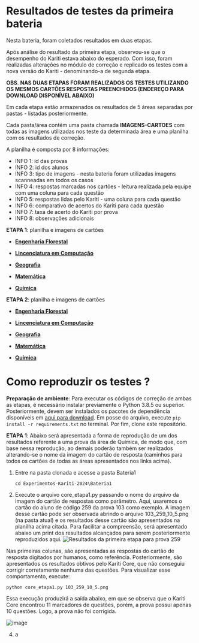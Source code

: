 # **Resultados de testes da primeira bateria**

Nesta bateria, foram coletados resultados em duas etapas.

Após análise do resultado da primeira etapa, observou-se que o desempenho do Kariti estava abaixo do esperado. Com isso, foram realizadas alterações no módulo de correção e replicado os testes com a nova versão do Kariti - denominando-a de segunda etapa.

**OBS**. **NAS DUAS ETAPAS FORAM REALIZADOS OS TESTES UTILIZANDO OS MESMOS CARTÕES RESPOSTAS PREENCHIDOS (ENDEREÇO PARA DOWNLOAD DISPONÍVEL ABAIXO)**

Em cada etapa estão armazenados os resultados de 5 áreas separadas por pastas - listadas posteriormente.

Cada pasta/área contém uma pasta chamada **IMAGENS-CARTOES** com todas as imagens utilizadas nos teste da determinada área e uma planilha com os resultados de correção.

A planilha é composta por 8 informações:
  * INFO 1: id das provas                            
  * INFO 2: id dos alunos                            
  * INFO 3: tipo de imagens - nesta bateria foram utilizadas imagens scanneadas em todos os casos                         
  * INFO 4: respostas marcadas nos cartões - leitura realizada pela equipe com uma coluna para cada questão          
  * INFO 5: respostas lidas pelo Kariti - uma coluna para cada questão
  * INFO 6: comparativo de acertos do Kariti para cada questão
  * INFO 7: taxa de acerto do Kariti por prova
  * INFO 8: observações adicionais

**ETAPA 1**: planilha e imagens de cartões
  
  * [**Engenharia Florestal**](https://drive.google.com/drive/folders/1vdOpe2z-1R9QCWAHhGu8EjI3RYCK2dmR?usp=drive_link)
  
  * [**Lincenciatura em Computação**](https://drive.google.com/drive/folders/1-F5p1pxCkCyTHuRTXD9VwIbtSa_0Ky5F?usp=drive_link)
  
  * [**Geografia**](https://drive.google.com/drive/folders/1bvu3uqYXaX0jSVXLc5JLk6jr1nVc3Eq6?usp=drive_link)
  
  * [**Matemática**](https://drive.google.com/drive/folders/1AE9yZ8S4ivnZwtebqB8XWW9vyB7MgAR_?usp=drive_link)
  
  * [**Química**](https://drive.google.com/drive/folders/1yWxFRYng6wU8FaZAFhqjSMKgX9HjEOHw?usp=drive_link)
  
**ETAPA 2**: planilha e imagens de cartões
  
  * [**Engenharia Florestal**](https://drive.google.com/drive/folders/1HlIPCIyqhPNV08gmfWpft1ZJTD7WxJfI?usp=drive_link)
  
  * [**Lincenciatura em Computação**](https://drive.google.com/drive/folders/13CiVSJaUSDJ_BLm5c3SBLrB8QYnwxfNR?usp=drive_link)
  
  * [**Geografia**](https://drive.google.com/drive/folders/1kzteAFRs5qbjae_T7ffD7eNUIeZRvDyC?usp=drive_link)
  
  * [**Matemática**](https://drive.google.com/drive/folders/1Z7r7FItqive3M8ISNJvVBGjSBYQdt8Dd?usp=drive_link)
  
  * [**Química**](https://drive.google.com/drive/folders/1KeP2F39zn3ofKF1gLN_awl3TdXP27ORF?usp=drive_link)

# Como reproduzir os testes ?

**Preparação de ambiente**: Para executar os códigos de correção de ambas as etapas, é necessário instalar previamente o Python 3.8.5 ou superior. Posteriormente, devem ser instalados os pacotes de dependência disponíveis em [aqui para download](../requirements.txt). Em posse do arquivo, execute `pip install -r requirements.txt` no terminal. Por fim, clone este repositório.

**ETAPA 1**: Abaixo será apresentada a forma de reprodução de um dos resultados referente a uma prova da área de Química, de modo que, com base nessa reprodução, ao demais poderão também ser realizados alterando-se o nome da imagem do cartão de resposta (caminhos para todos os cartões de todas as áreas apresentados nos links acima).

1. Entre na pasta clonada e acesse a pasta Bateria1

   ```
   cd Experimentos-Kariti-2024\Bateria1
   ```
   
2. Execute o arquivo core_etapa1.py passando o nome do arquivo da imagem do cartão de respostas como parâmetro. Aqui, usaremos o cartão do aluno de código 259 da prova 103 como exemplo. A imagem desse cartão pode ser observada abrindo o arquivo 103_259_10_5.png (na pasta atual) e os resultados desse cartão são apresentados na planilha acima citada. Para facilitar a compreensão, será apresentado abaixo um print dos resultados alcançados para serem posteriormente reproduzidos aqui.
   ![Resultados da primeira etapa para prova 259](https://github.com/user-attachments/assets/1a00cc92-29f4-448c-811a-a34147b984bc)

Nas primeiras colunas, são apresentadas as respostas do cartão de resposta digitados por humanos, como referência. Posteriormente, são apresentados os resultados obtivos pelo Kariti Core, que não conseguiu corrigir corretamente nenhuma das questões. Para visualizar esse comportamento, execute:

```
python core_etapa1.py 103_259_10_5.png
```
Essa execução produzirá a saída abaixo, em que se observa que o Kariti Core encontrou 11 marcadores de questões, porém, a prova possui apenas 10 questões. Logo, a prova não foi corrigida.

![image](https://github.com/user-attachments/assets/b1dca593-88fd-4eb4-b840-dbca0af2762d)


4. a
  
